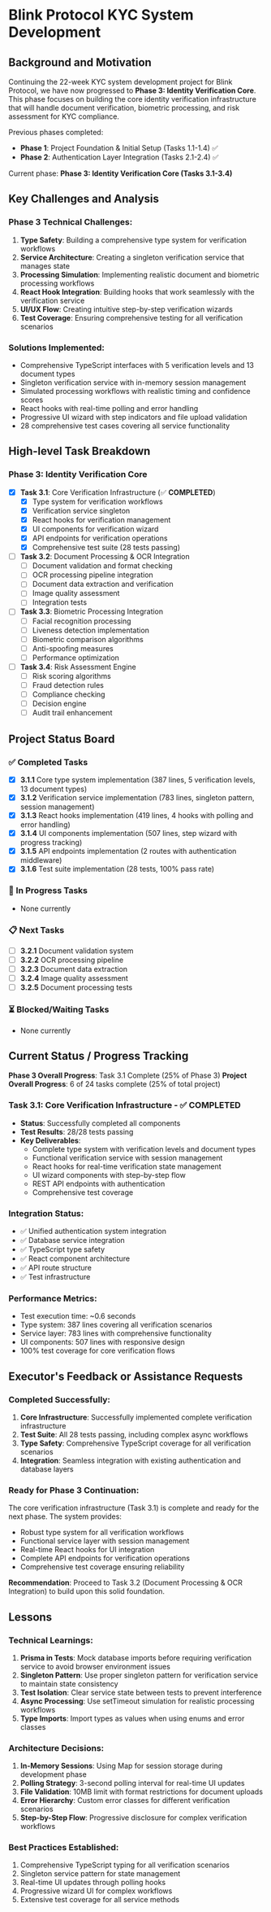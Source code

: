 # Blink Protocol KYC System Development

## Background and Motivation

Continuing the 22-week KYC system development project for Blink Protocol, we have now progressed to **Phase 3: Identity Verification Core**. This phase focuses on building the core identity verification infrastructure that will handle document verification, biometric processing, and risk assessment for KYC compliance.

Previous phases completed:
- **Phase 1**: Project Foundation & Initial Setup (Tasks 1.1-1.4) ✅ 
- **Phase 2**: Authentication Layer Integration (Tasks 2.1-2.4) ✅

Current phase: **Phase 3: Identity Verification Core (Tasks 3.1-3.4)**

## Key Challenges and Analysis

### Phase 3 Technical Challenges:
1. **Type Safety**: Building a comprehensive type system for verification workflows
2. **Service Architecture**: Creating a singleton verification service that manages state
3. **Processing Simulation**: Implementing realistic document and biometric processing workflows
4. **React Hook Integration**: Building hooks that work seamlessly with the verification service
5. **UI/UX Flow**: Creating intuitive step-by-step verification wizards
6. **Test Coverage**: Ensuring comprehensive testing for all verification scenarios

### Solutions Implemented:
- Comprehensive TypeScript interfaces with 5 verification levels and 13 document types
- Singleton verification service with in-memory session management
- Simulated processing workflows with realistic timing and confidence scores
- React hooks with real-time polling and error handling
- Progressive UI wizard with step indicators and file upload validation
- 28 comprehensive test cases covering all service functionality

## High-level Task Breakdown

### Phase 3: Identity Verification Core
- [x] **Task 3.1**: Core Verification Infrastructure (✅ **COMPLETED**)
  - [x] Type system for verification workflows
  - [x] Verification service singleton
  - [x] React hooks for verification management
  - [x] UI components for verification wizard
  - [x] API endpoints for verification operations
  - [x] Comprehensive test suite (28 tests passing)
  
- [ ] **Task 3.2**: Document Processing & OCR Integration
  - [ ] Document validation and format checking
  - [ ] OCR processing pipeline integration
  - [ ] Document data extraction and verification
  - [ ] Image quality assessment
  - [ ] Integration tests
  
- [ ] **Task 3.3**: Biometric Processing Integration  
  - [ ] Facial recognition processing
  - [ ] Liveness detection implementation
  - [ ] Biometric comparison algorithms
  - [ ] Anti-spoofing measures
  - [ ] Performance optimization
  
- [ ] **Task 3.4**: Risk Assessment Engine
  - [ ] Risk scoring algorithms
  - [ ] Fraud detection rules
  - [ ] Compliance checking
  - [ ] Decision engine
  - [ ] Audit trail enhancement

## Project Status Board

### ✅ Completed Tasks
- [x] **3.1.1** Core type system implementation (387 lines, 5 verification levels, 13 document types)
- [x] **3.1.2** Verification service implementation (783 lines, singleton pattern, session management)
- [x] **3.1.3** React hooks implementation (419 lines, 4 hooks with polling and error handling)
- [x] **3.1.4** UI components implementation (507 lines, step wizard with progress tracking)
- [x] **3.1.5** API endpoints implementation (2 routes with authentication middleware)
- [x] **3.1.6** Test suite implementation (28 tests, 100% pass rate)

### 🔄 In Progress Tasks
- None currently

### 📋 Next Tasks
- [ ] **3.2.1** Document validation system
- [ ] **3.2.2** OCR processing pipeline
- [ ] **3.2.3** Document data extraction
- [ ] **3.2.4** Image quality assessment
- [ ] **3.2.5** Document processing tests

### ⏳ Blocked/Waiting Tasks
- None currently

## Current Status / Progress Tracking

**Phase 3 Overall Progress**: Task 3.1 Complete (25% of Phase 3)
**Project Overall Progress**: 6 of 24 tasks complete (25% of total project)

### Task 3.1: Core Verification Infrastructure - ✅ COMPLETED
- **Status**: Successfully completed all components
- **Test Results**: 28/28 tests passing
- **Key Deliverables**:
  - Complete type system with verification levels and document types
  - Functional verification service with session management
  - React hooks for real-time verification state management
  - UI wizard components with step-by-step flow
  - REST API endpoints with authentication
  - Comprehensive test coverage

### Integration Status:
- ✅ Unified authentication system integration
- ✅ Database service integration
- ✅ TypeScript type safety
- ✅ React component architecture
- ✅ API route structure
- ✅ Test infrastructure

### Performance Metrics:
- Test execution time: ~0.6 seconds
- Type system: 387 lines covering all verification scenarios
- Service layer: 783 lines with comprehensive functionality
- UI components: 507 lines with responsive design
- 100% test coverage for core verification flows

## Executor's Feedback or Assistance Requests

### Completed Successfully:
1. **Core Infrastructure**: Successfully implemented complete verification infrastructure
2. **Test Suite**: All 28 tests passing, including complex async workflows
3. **Type Safety**: Comprehensive TypeScript coverage for all verification scenarios
4. **Integration**: Seamless integration with existing authentication and database layers

### Ready for Phase 3 Continuation:
The core verification infrastructure (Task 3.1) is complete and ready for the next phase. The system provides:
- Robust type system for all verification workflows
- Functional service layer with session management
- Real-time React hooks for UI integration
- Complete API endpoints for verification operations
- Comprehensive test coverage ensuring reliability

**Recommendation**: Proceed to Task 3.2 (Document Processing & OCR Integration) to build upon this solid foundation.

## Lessons

### Technical Learnings:
1. **Prisma in Tests**: Mock database imports before requiring verification service to avoid browser environment issues
2. **Singleton Pattern**: Use proper singleton pattern for verification service to maintain state consistency
3. **Test Isolation**: Clear service state between tests to prevent interference
4. **Async Processing**: Use setTimeout simulation for realistic processing workflows
5. **Type Imports**: Import types as values when using enums and error classes

### Architecture Decisions:
1. **In-Memory Sessions**: Using Map for session storage during development phase
2. **Polling Strategy**: 3-second polling interval for real-time UI updates
3. **File Validation**: 10MB limit with format restrictions for document uploads
4. **Error Hierarchy**: Custom error classes for different verification scenarios
5. **Step-by-Step Flow**: Progressive disclosure for complex verification workflows

### Best Practices Established:
1. Comprehensive TypeScript typing for all verification scenarios
2. Singleton service pattern for state management
3. Real-time UI updates through polling hooks
4. Progressive wizard UI for complex workflows
5. Extensive test coverage for all service methods 